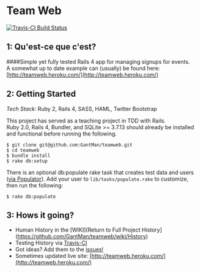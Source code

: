Team Web
=======
[![Travis-CI Build Status](https://api.travis-ci.org/GantMan/teamweb.png)](https://travis-ci.org/GantMan/teamweb)

## 1: Qu'est-ce que c'est?
####Simple yet fully tested Rails 4 app for managing signups for events.  
A somewhat up to date example can (usually) be found here: [http://teamweb.heroku.com/](http://teamweb.heroku.com/)

## 2: Getting Started
*Tech Stack:* Ruby 2, Rails 4, SASS, HAML, Twitter Bootstrap

This project has served as a teaching project in TDD with Rails.  
Ruby 2.0, Rails 4, Bundler, and SQLite >= 3.7.13 should already be installed and functional before running the following.

```
$ git clone git@github.com:GantMan/teamweb.git
$ cd teamweb
$ bundle install
$ rake db:setup
```
There is an optional db:populate rake task that creates test data and users ([via Populator](https://github.com/ryanb/populator)).
Add your user to `lib/tasks/populate.rake` to customize, then run the following:
```
$ rake db:populate
```

## 3: Hows it going?
* Human History in the [WIKI](Return to Full Project History](https://github.com/GantMan/teamweb/wiki/History)
* Testing History via [Travis-CI](https://travis-ci.org/GantMan/teamweb/builds)
* Got ideas?  Add them to the [issues!](https://github.com/GantMan/teamweb/issues?state=open) 
* Sometimes updated live site: [http://teamweb.heroku.com/](http://teamweb.heroku.com/)

